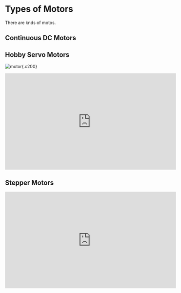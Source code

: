 
# Types of Motors

There are knds of motos. 

## Continuous DC Motors


## Hobby Servo Motors

![motor](https://images.jointheleague.org/motors/hobby_servo.png){.c200}

<iframe width="560" height="315" src="https://www.youtube.com/embed/xB_4KB72res?si=U_3K69sjkFg1TIGI" title="YouTube video player" frameborder="0" allow="accelerometer; autoplay; clipboard-write; encrypted-media; gyroscope; picture-in-picture; web-share" referrerpolicy="strict-origin-when-cross-origin" allowfullscreen></iframe>

## Stepper Motors

<iframe width="560" height="315" src="https://www.youtube.com/embed/09Mpkjcr0bo?si=bpWG_u25pt-ZeTkU" title="YouTube video player" frameborder="0" allow="accelerometer; autoplay; clipboard-write; encrypted-media; gyroscope; picture-in-picture; web-share" referrerpolicy="strict-origin-when-cross-origin" allowfullscreen></iframe>

